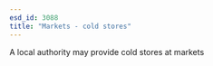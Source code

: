 ```yaml
---
esd_id: 3088
title: "Markets - cold stores"
---
```


A local authority may provide cold stores at markets

